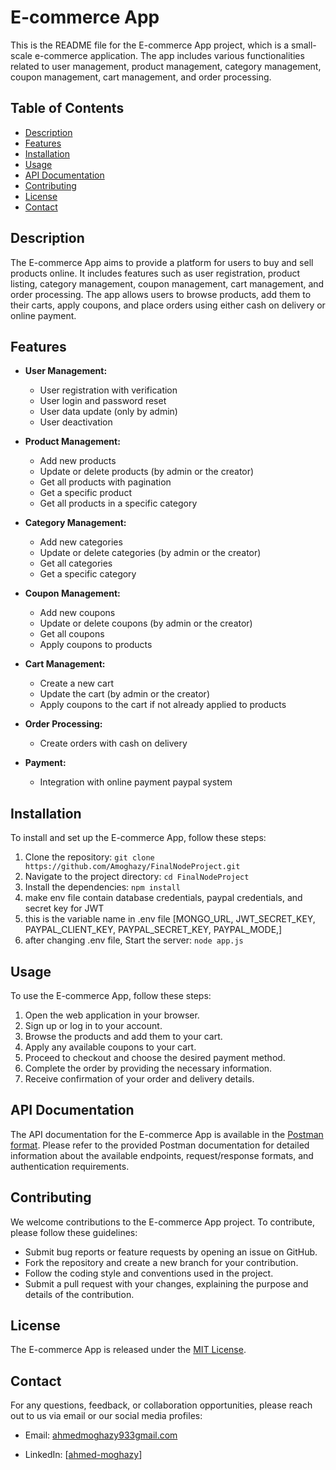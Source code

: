 # E-commerce App

This is the README file for the E-commerce App project, which is a small-scale e-commerce application. The app includes various functionalities related to user management, product management, category management, coupon management, cart management, and order processing.

## Table of Contents

- [Description](#description)
- [Features](#features)
- [Installation](#installation)
- [Usage](#usage)
- [API Documentation](#api-documentation)
- [Contributing](#contributing)
- [License](#license)
- [Contact](#contact)

## Description

The E-commerce App aims to provide a platform for users to buy and sell products online. It includes features such as user registration, product listing, category management, coupon management, cart management, and order processing. The app allows users to browse products, add them to their carts, apply coupons, and place orders using either cash on delivery or online payment.

## Features

- **User Management:**

  - User registration with verification
  - User login and password reset
  - User data update (only by admin)
  - User deactivation

- **Product Management:**

  - Add new products
  - Update or delete products (by admin or the creator)
  - Get all products with pagination
  - Get a specific product
  - Get all products in a specific category

- **Category Management:**

  - Add new categories
  - Update or delete categories (by admin or the creator)
  - Get all categories
  - Get a specific category

- **Coupon Management:**

  - Add new coupons
  - Update or delete coupons (by admin or the creator)
  - Get all coupons
  - Apply coupons to products

- **Cart Management:**

  - Create a new cart
  - Update the cart (by admin or the creator)
  - Apply coupons to the cart if not already applied to products

- **Order Processing:**

  - Create orders with cash on delivery

- **Payment:**
  - Integration with online payment paypal system

## Installation

To install and set up the E-commerce App, follow these steps:

1. Clone the repository: `git clone https://github.com/Amoghazy/FinalNodeProject.git`
2. Navigate to the project directory: `cd FinalNodeProject`
3. Install the dependencies: `npm install`
4. make env file contain database credentials, paypal credentials, and secret key for JWT
5. this is the variable name in .env file [MONGO_URL,
   JWT_SECRET_KEY,
   PAYPAL_CLIENT_KEY,
   PAYPAL_SECRET_KEY,
   PAYPAL_MODE,]
6. after changing .env file, Start the server: `node app.js`

## Usage

To use the E-commerce App, follow these steps:

1. Open the web application in your browser.
2. Sign up or log in to your account.
3. Browse the products and add them to your cart.
4. Apply any available coupons to your cart.
5. Proceed to checkout and choose the desired payment method.
6. Complete the order by providing the necessary information.
7. Receive confirmation of your order and delivery details.

## API Documentation

The API documentation for the E-commerce App is available in the [Postman format](https://documenter.getpostman.com/view/32466610/2s9YywfKaa). Please refer to the provided Postman documentation for detailed information about the available endpoints, request/response formats, and authentication requirements.

## Contributing

We welcome contributions to the E-commerce App project. To contribute, please follow these guidelines:

- Submit bug reports or feature requests by opening an issue on GitHub.
- Fork the repository and create a new branch for your contribution.
- Follow the coding style and conventions used in the project.
- Submit a pull request with your changes, explaining the purpose and details of the contribution.

## License

The E-commerce App is released under the [MIT License](LICENSE).

## Contact

For any questions, feedback, or collaboration opportunities, please reach out to us via email or our social media profiles:

- Email: [ahmedmoghazy933gmail.com](mailto:ahmedmoghazy933gmail.com)

- LinkedIn: [[ahmed-moghazy](https://www.linkedin.com/in/ahmed-moghazy-1115191aa/)]

